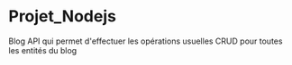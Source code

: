 # Projet_Nodejs
Blog API qui permet d'effectuer les opérations usuelles CRUD pour toutes les entités du blog
